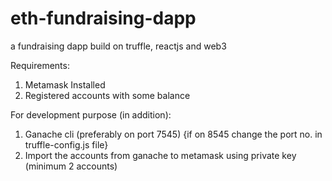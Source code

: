 # eth-fundraising-dapp
 a fundraising dapp build on truffle, reactjs and web3

 Requirements:
 1. Metamask Installed
 2. Registered accounts with some balance

For development purpose (in addition):
1. Ganache cli (preferably on port 7545) {if on 8545 change the port no. in truffle-config.js file}
2. Import the accounts from ganache to metamask using private key (minimum 2 accounts)
